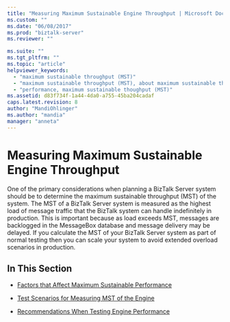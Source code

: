 ```yaml
---
title: "Measuring Maximum Sustainable Engine Throughput | Microsoft Docs"
ms.custom: ""
ms.date: "06/08/2017"
ms.prod: "biztalk-server"
ms.reviewer: ""

ms.suite: ""
ms.tgt_pltfrm: ""
ms.topic: "article"
helpviewer_keywords: 
  - "maximum sustainable throughput (MST)"
  - "maximum sustainable throughput (MST), about maximum sustainable throughput (MST)"
  - "performance, maximum sustainable thoughput (MST)"
ms.assetid: d83f734f-1a44-4da0-a755-45ba204cadaf
caps.latest.revision: 8
author: "MandiOhlinger"
ms.author: "mandia"
manager: "anneta"
---
```

# Measuring Maximum Sustainable Engine Throughput
One of the primary considerations when planning a BizTalk Server system should be to determine the maximum sustainable throughput (MST) of the system. The MST of a BizTalk Server system is measured as the highest load of message traffic that the BizTalk system can handle indefinitely in production. This is important because as load exceeds MST, messages are backlogged in the MessageBox database and message delivery may be delayed. If you calculate the MST of your BizTalk Server system as part of normal testing then you can scale your system to avoid extended overload scenarios in production.  
  
## In This Section  
  
-   [Factors that Affect Maximum Sustainable Performance](../core/factors-that-affect-maximum-sustainable-performance.md)  
  
-   [Test Scenarios for Measuring MST of the Engine](../core/test-scenarios-for-measuring-mst-of-the-engine.md)  
  
-   [Recommendations When Testing Engine Performance](../core/recommendations-when-testing-engine-performance.md)